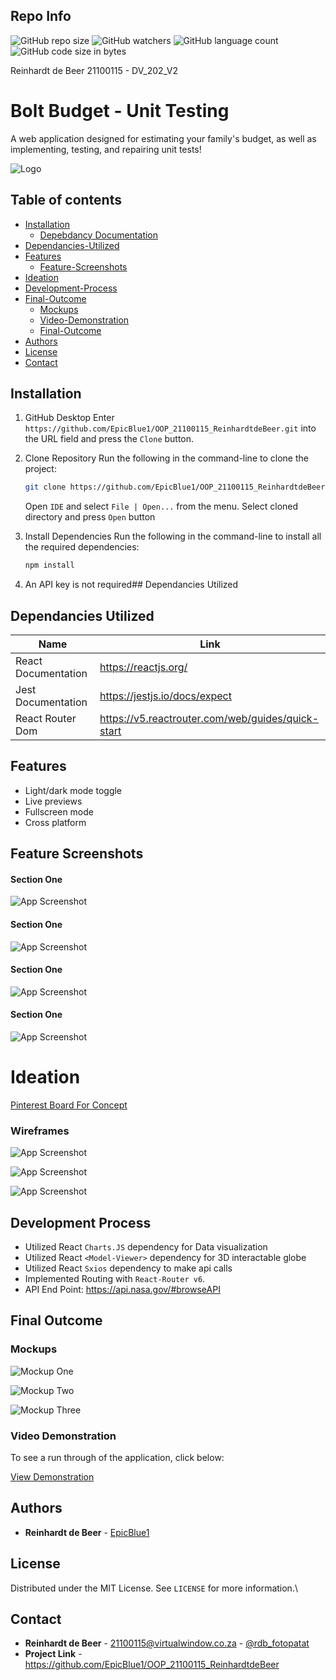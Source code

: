 
## Repo Info

![GitHub repo size](https://img.shields.io/github/repo-size/EpicBlue1/OOP_21100115_ReinhardtdeBeer)
![GitHub watchers](https://img.shields.io/github/watchers/EpicBlue1/OOP_21100115_ReinhardtdeBeer)
![GitHub language count](https://img.shields.io/github/languages/count/EpicBlue1/OOP_21100115_ReinhardtdeBeer)
![GitHub code size in bytes](https://img.shields.io/github/languages/code-size/EpicBlue1/OOP_21100115_ReinhardtdeBeer)


Reinhardt de Beer
21100115 - DV_202_V2

# Bolt Budget - Unit Testing

A web application designed for estimating your family's budget, as well as implementing, testing, and repairing unit tests!


![Logo](https://dev-to-uploads.s3.amazonaws.com/uploads/articles/th5xamgrr6se0x5ro4g6.png)


## Table of contents

* [Installation](#Installation)
    * [Depebdancy Documentation](#Dependancies-Utilized)
* [Dependancies-Utilized](#Dependancies-Utilized)
* [Features](#Features)
    * [Feature-Screenshots](#Feature-Screenshots)
* [Ideation](#Ideation)
* [Development-Process](#Development-Process)
* [Final-Outcome](#Final-Outcome)
    * [Mockups](#Mockups)
    * [Video-Demonstration](#Video-Demonstration)
    * [Final-Outcome](#Final-Outcome)
* [Authors](#Authors)
* [License](#License)
* [Contact](#Contact)
## Installation

1. GitHub Desktop
Enter `https://github.com/EpicBlue1/OOP_21100115_ReinhardtdeBeer.git` into the URL field and press the `Clone` button.

2. Clone Repository
Run the following in the command-line to clone the project:
   ```sh
   git clone https://github.com/EpicBlue1/OOP_21100115_ReinhardtdeBeer.git
   ```
    Open `IDE` and select `File | Open...` from the menu. Select cloned directory and press `Open` button

3. Install Dependencies
Run the following in the command-line to install all the required dependencies:
   ```sh
   npm install
   ```

4. An API key is not required## Dependancies Utilized

## Dependancies Utilized

| Name              | Link                                                                     |
| ----------------- | ------------------------------------------------------------------------ |
| React Documentation |  https://reactjs.org/ |
| Jest Documentation  |  https://jestjs.io/docs/expect |
| React Router Dom    |  https://v5.reactrouter.com/web/guides/quick-start |


## Features

- Light/dark mode toggle
- Live previews
- Fullscreen mode
- Cross platform


## Feature Screenshots  
#### Section One
![App Screenshot](https://via.placeholder.com/468x300?text=App+Screenshot+Here)
#### Section One
![App Screenshot](https://via.placeholder.com/468x300?text=App+Screenshot+Here)
#### Section One
![App Screenshot](https://via.placeholder.com/468x300?text=App+Screenshot+Here)
#### Section One
![App Screenshot](https://via.placeholder.com/468x300?text=App+Screenshot+Here)


# Ideation
[Pinterest Board For Concept](https://za.pinterest.com/debeer0072/unit-testing-website/)
### Wireframes
![App Screenshot](https://via.placeholder.com/468x300?text=App+Screenshot+Here)

![App Screenshot](https://via.placeholder.com/468x300?text=App+Screenshot+Here)

![App Screenshot](https://via.placeholder.com/468x300?text=App+Screenshot+Here)


## Development Process

* Utilized React `Charts.JS` dependency for Data visualization
* Utilized React `<Model-Viewer>` dependency for 3D interactable globe
* Utilized React `Sxios` dependency to make api calls
* Implemented Routing with `React-Router v6`.
* API End Point: https://api.nasa.gov/#browseAPI 
## Final Outcome

### Mockups

![Mockup One](src/img/Mockup1.png)

![Mockup Two](src/img/Mockup2.png)

![Mockup Three](src/img/Mockup3.png)

### Video Demonstration

To see a run through of the application, click below:

[View Demonstration](https://youtu.be/_ifrJrLPCv0)

## Authors

* **Reinhardt de Beer** - [EpicBlue1](https://github.com/EpicBlue1)

## License

Distributed under the MIT License. See `LICENSE` for more information.\

## Contact

* **Reinhardt de Beer** - [21100115@virtualwindow.co.za](mailto:21100115@virtualwindow.co.za) - [@rdb_fotopatat](https://www.instagram.com/rdb_fotopatat/) 
* **Project Link** - https://github.com/EpicBlue1/OOP_21100115_ReinhardtdeBeer